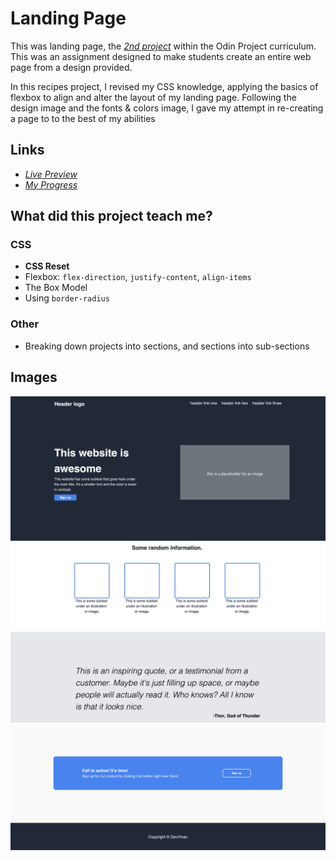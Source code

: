 # Landing Page

This was landing page, the [*2nd project*](https://www.theodinproject.com/lessons/foundations-landing-page) within the Odin Project curriculum. This was an assignment designed to make students create an entire web page from a design provided.

In this recipes project, I revised my CSS knowledge, applying the basics of flexbox to align and alter the layout of my landing page. Following the design image and the fonts & colors image, I gave my attempt in re-creating a page to to the best of my abilities

## Links

- [*Live Preview*](https://devvivan.github.io/odin-landing-page/)
- [*My Progress*](https://github.com/DevVivan/odin-project)

## What did this project teach me?

### CSS

- **CSS Reset**
- Flexbox: `flex-direction`, `justify-content`, `align-items`
- The Box Model
- Using `border-radius`

### Other

- Breaking down projects into sections, and sections into sub-sections

## Images

![Main Page 1](screenshots/screenshot-1.png)
![Main Page 2](screenshots/screenshot-2.png)
![Main Page 3](screenshots/screenshot-3.png)
